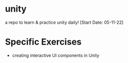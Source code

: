 # unity
a repo to learn &amp; practice unity daily! 
[Start Date: 05-11-22] 

# Specific Exercises 
- creating interactive UI components in Unity
